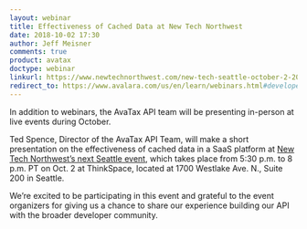 ```yaml
---
layout: webinar
title: Effectiveness of Cached Data at New Tech Northwest
date: 2018-10-02 17:30
author: Jeff Meisner
comments: true
product: avatax
doctype: webinar
linkurl: https://www.newtechnorthwest.com/new-tech-seattle-october-2-2018/
redirect_to: https://www.avalara.com/us/en/learn/webinars.html#developerwebinars
---
```


In addition to webinars, the AvaTax API team will be presenting in-person at live events during October.

Ted Spence, Director of the AvaTax API Team, will make a short presentation on the effectiveness of cached data in a SaaS platform at [New Tech Northwest’s next Seattle event](https://www.newtechnorthwest.com/new-tech-seattle-october-2-2018/), which takes place from 5:30 p.m. to 8 p.m. PT on Oct. 2 at ThinkSpace, located at 1700 Westlake Ave. N., Suite 200 in Seattle.

We’re excited to be participating in this event and grateful to the event organizers for giving us a chance to share our experience building our API with the broader developer community.
